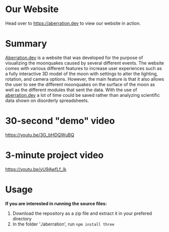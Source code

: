 # Our Website
Head over to https://aberration.dev to view our website in action.

# Summary
[Aberration.dev](https://aberration.dev) is a website that was developed for the purpose of visualizing the moonquakes caused by several different events. The website comes with various different features to increase user experiences such as a fully interactive 3D model of the moon with settings to alter the lighting, rotation, and camera options. However, the main feature is that it also allows the user to see the different moonquakes on the surface of the moon as well as the different modules that sent the data. With the use of [aberration.dev](https://aberration.dev) a lot of time could be saved rather than analyzing scientific data shown on disorderly spreadsheets.

# 30-second "demo" video
https://youtu.be/3G_bHDQWuBQ

# 3-minute project video
https://youtu.be/yU9AwfLf_lk

# Usage
__If you are interested in running the source files:__
1. Download the repository as a zip file and extract it in your prefered directory
2. In the folder './aberration', run `npm install three`
